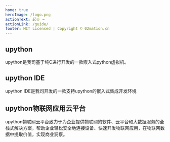 ```yaml
---
home: true
heroImage: /logo.png
actionText: 起步 →
actionLink: /guide/
footer: MIT Licensed | Copyright © 02mation.cn
---
```


<div style="text-align: center">
  <Bit/>
</div>

<div class="features">
  <div class="feature">
    <h2>upython</h2>
    <p>upython是我司基于纯C进行开发的一款嵌入式python虚拟机。</p>
  </div>
  <div class="feature">
    <h2>upython IDE</h2>
    <p>upython IDE是我司开发的一款支持upython的嵌入式集成开发环境</p>
  </div>
  <div class="feature">
    <h2>upython物联网应用云平台</h2>
    <p> upython物联网云平台致力于为企业提供物联网的软件、云平台和大数据服务的全栈式解决方案，帮助企业轻松安全地连接设备、快速开发物联网应用，在物联网数据中提取价值，实现商业洞察。
</p>
  </div>
  <!-- <div class="feature">
    <h2>upython企业解决方案</h2>
    <p>upython企业解决方案面向智能穿戴、智慧交通、智慧教育、智能家居、工业物联
等领域的客户提供专业全面的一站式解决方案，加速企业物联网应用的落地。</p>
  </div> -->
</div>

